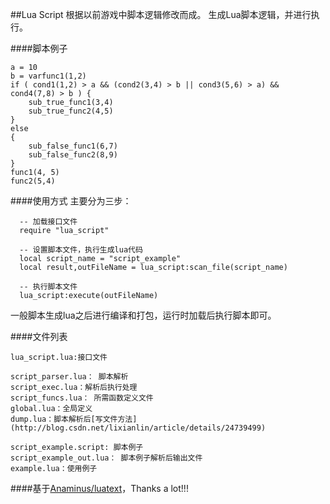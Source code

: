 ##Lua Script
根据以前游戏中脚本逻辑修改而成。
生成Lua脚本逻辑，并进行执行。

####脚本例子

```
a = 10
b = varfunc1(1,2)
if ( cond1(1,2) > a && (cond2(3,4) > b || cond3(5,6) > a) && cond4(7,8) > b ) {
	sub_true_func1(3,4)
	sub_true_func2(4,5)
}
else
{
	sub_false_func1(6,7)
	sub_false_func2(8,9)
}
func1(4, 5)
func2(5,4)
```

####使用方式
主要分为三步：
```
  -- 加载接口文件
  require "lua_script"

  -- 设置脚本文件，执行生成lua代码
  local script_name = "script_example"
  local result,outFileName = lua_script:scan_file(script_name)
  
  -- 执行脚本文件
  lua_script:execute(outFileName)
```

一般脚本生成lua之后进行编译和打包，运行时加载后执行脚本即可。

####文件列表
```
lua_script.lua:接口文件

script_parser.lua： 脚本解析
script_exec.lua：解析后执行处理
script_funcs.lua： 所需函数定义文件
global.lua：全局定义
dump.lua：脚本解析后[写文件方法](http://blog.csdn.net/lixianlin/article/details/24739499)

script_example.script: 脚本例子
script_example_out.lua： 脚本例子解析后输出文件
example.lua：使用例子
```

####基于[Anaminus/luatext](https://github.com/Anaminus/luatext)，Thanks a lot!!!

